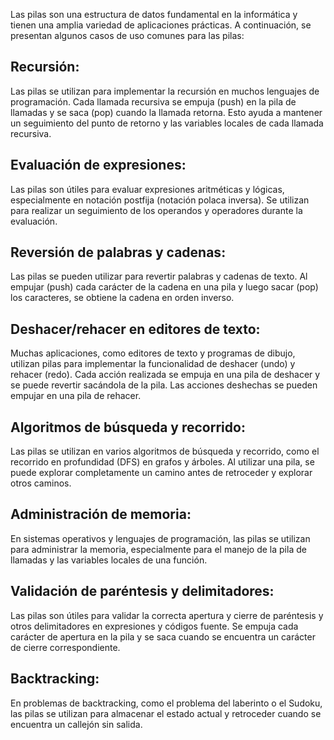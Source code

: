 Las pilas son una estructura de datos fundamental en la informática y tienen una amplia variedad de aplicaciones prácticas. A continuación, se presentan algunos casos de uso comunes para las pilas:

## Recursión:
Las pilas se utilizan para implementar la recursión en muchos lenguajes de programación. Cada llamada recursiva se empuja (push) en la pila de llamadas y se saca (pop) cuando la llamada retorna. Esto ayuda a mantener un seguimiento del punto de retorno y las variables locales de cada llamada recursiva.

## Evaluación de expresiones:
Las pilas son útiles para evaluar expresiones aritméticas y lógicas, especialmente en notación postfija (notación polaca inversa). Se utilizan para realizar un seguimiento de los operandos y operadores durante la evaluación.

## Reversión de palabras y cadenas:
Las pilas se pueden utilizar para revertir palabras y cadenas de texto. Al empujar (push) cada carácter de la cadena en una pila y luego sacar (pop) los caracteres, se obtiene la cadena en orden inverso.

## Deshacer/rehacer en editores de texto:
Muchas aplicaciones, como editores de texto y programas de dibujo, utilizan pilas para implementar la funcionalidad de deshacer (undo) y rehacer (redo). Cada acción realizada se empuja en una pila de deshacer y se puede revertir sacándola de la pila. Las acciones deshechas se pueden empujar en una pila de rehacer.

## Algoritmos de búsqueda y recorrido:
Las pilas se utilizan en varios algoritmos de búsqueda y recorrido, como el recorrido en profundidad (DFS) en grafos y árboles. Al utilizar una pila, se puede explorar completamente un camino antes de retroceder y explorar otros caminos.

## Administración de memoria:
En sistemas operativos y lenguajes de programación, las pilas se utilizan para administrar la memoria, especialmente para el manejo de la pila de llamadas y las variables locales de una función.

## Validación de paréntesis y delimitadores:
Las pilas son útiles para validar la correcta apertura y cierre de paréntesis y otros delimitadores en expresiones y códigos fuente. Se empuja cada carácter de apertura en la pila y se saca cuando se encuentra un carácter de cierre correspondiente.

## Backtracking:
En problemas de backtracking, como el problema del laberinto o el Sudoku, las pilas se utilizan para almacenar el estado actual y retroceder cuando se encuentra un callejón sin salida.